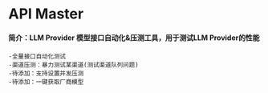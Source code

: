 # API Master

#### 简介：LLM Provider 模型接口自动化&压测工具，用于测试LLM Provider的性能
 
    -全量接口自动化测试
    -渠道压测：暴力测试某渠道(测试渠道队列问题)
    -待添加：支持设置并发压测
    -待添加：一键获取厂商模型